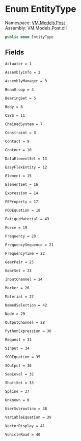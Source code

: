 # <a id="VM_Models_Post_EntityType"></a> Enum EntityType

Namespace: [VM.Models.Post](VM.Models.Post.md)  
Assembly: VM.Models.Post.dll  

```csharp
public enum EntityType
```

## Fields

`Actuator = 1` 

`AssemblyInfo = 2` 

`AssemblyManager = 3` 

`BeamGroup = 4` 

`BearingSet = 5` 

`Body = 6` 

`CSYS = 11` 

`ChainedSystem = 7` 

`Constraint = 8` 

`Contact = 9` 

`Contour = 10` 

`DataElementSet = 13` 

`EasyFlexEntity = 12` 

`Element = 15` 

`ElementSet = 16` 

`Expression = 14` 

`FEProperty = 17` 

`FODEquation = 18` 

`FatigueMaterial = 43` 

`Force = 19` 

`Frequency = 20` 

`FrequencySequence = 21` 

`FrequencyTime = 22` 

`GearPair = 25` 

`GearSet = 23` 

`InputChannel = 24` 

`Marker = 26` 

`Material = 27` 

`NamedSelection = 42` 

`Node = 29` 

`OutputChannel = 28` 

`PythonExpression = 30` 

`Request = 31` 

`SInput = 34` 

`SODEquation = 35` 

`SOutput = 36` 

`SeaLevel = 32` 

`ShaftSet = 33` 

`Spline = 37` 

`Unknown = 0` 

`UserSubroutine = 38` 

`VariableEquation = 39` 

`VectorDisplay = 41` 

`VehicleRoad = 40` 

